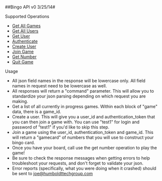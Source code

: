 ##Bingo API v0 3/25/14#

Supported Operations

- [Get All Games](/service/v0/allgames "Get All Games")
- [Get All Users](/service/v0/allusers "Get All Users")
- [Get User](/service/v0/getuser "Get User")
- [Authenticate](/service/v0/auth "Authenticate")
- [Create User](/service/v0/createuser "Create User")
- [Join Game](/service/v0/joingame "Join Game")
- [Get Number](/service/v0/getnumber "Get Number")
- [Quit Game](/service/v0/quitgame "Quit Game")

Usage  


- All json field names in the response will be lowercase only. All field names in request need to be lowercase as well.
- All responses will return a "command" parameter. This will allow you to standardize your json parsing depending on which request you are making.
- Get a list of all currently in progress games. Within each block of "game" data, there is a game\_id.
- Create a user. This will give you a user\_id and authentication\_token that you can then join a game with. You can use "test1" for login and password of "test1" if you'd like to skip this step.
- Join a game using the user\_id, authentication\_token and game\_id. This will return a "gamecard" of numbers that you will use to construct your bingo card.
- Once you have your board, call use the get number operation to play the game!
- Be sure to check the response messages when getting errors to help troubleshoot your requests, and don't forget to validate your json.
- Error reports (specifically, what you were doing when it crashed) should be sent to [joe@humboldttechgroup.com](mailto:joe@humboldttechgroup.com "email")